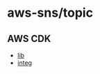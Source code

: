 # aws-sns/topic

## AWS CDK

- [lib](https://github.com/aws/aws-cdk/blob/27babe66d750454a82bbcca9bd4b584e88e2ace8/packages/aws-cdk-lib/aws-sns/lib/subscription.ts)
- [integ](https://github.com/aws/aws-cdk/blob/81cde0e2e1f83f80273d14724d5518cc20dc5a80/packages/@aws-cdk-testing/framework-integ/test/aws-sns/test)
